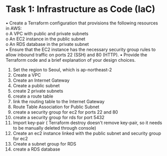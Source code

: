 # Task 1: Infrastructure as Code (IaC)
• Create a Terraform configuration that provisions the following resources in AWS:  
o A VPC with public and private subnets   
o An EC2 instance in the public subnet   
o An RDS database in the private subnet   
• Ensure that the EC2 instance has the necessary security group rules to allow inbound traffic on ports 22 (SSH) and 80 (HTTP).
• Provide the Terraform code and a brief explanation of your design choices.

1. Set the region to Seoul, which is ap-northeast-2
2. Create a VPC
3. Create an Internet Gateway
4. Create a public subnet
5. create 2 private subnets
6. create a route table
7. link the routing table to the Internet Gateway
8. Route Table Association for Public Subnet
9. create a security group for ec2 for ports 22 and 80
11. create a security group for rds for port 5432
12. Import key-pair ( Terraform destroy doesn't remove key-pair, so it needs to be manually deleted through console)
13. Create an ec2 instance linked with the public subnet and security group for ec2
14. Create a subnet group for RDS 
15. create a RDS database

